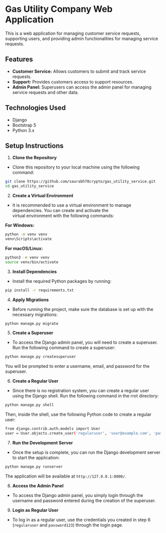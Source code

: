 # Gas Utility Company Web Application

This is a web application for managing customer service requests, supporting users, and providing admin functionalities for managing service requests.

## Features

- **Customer Service:** Allows customers to submit and track service requests.
- **Support:** Provides customers access to support resources.
- **Admin Panel:** Superusers can access the admin panel for managing service requests and other data.

## Technologies Used

- Django
- Bootstrap 5
- Python 3.x

## Setup Instructions

1. **Clone the Repository**
+ Clone this repository to your local machine using the following command:
```bash
git clone https://github.com/saurabh78crypto/gas_utility_service.git
cd gas_utility_service
```

2. **Create a Virtual Environment**
+ It is recommended to use a virtual environment to manage dependencies. You can create and activate the   
  virtual environment with the following commands:

**For Windows:**
```bash
python -m venv venv
venv\Scripts\activate
```

**For macOS/Linux:**
```bash
python3 -m venv venv
source venv/bin/activate
```

3. **Install Dependencies**
+ Install the required Python packages by running:
```bash
pip install -r requirements.txt
```

4. **Apply Migrations**
+ Before running the project, make sure the database is set up with the necessary migrations:
```bash
python manage.py migrate
```

5. **Create a Superuser**
+ To access the Django admin panel, you will need to create a superuser. Run the following command to create a superuser:
```bash
python manage.py createsuperuser
```
You will be prompted to enter a username, email, and password for the superuser.

6. **Create a Regular User**
+ Since there is no registration system, you can create a regular user using the Django shell. Run the following command in the rrot directory:
```bash
python manage.py shell
```
Then, inside the shell, use the following Python code to create a regular user:
```bash
from django.contrib.auth.models import User
user = User.objects.create_user('regularuser', 'user@example.com', 'password123')
```

7. **Run the Development Server**
+ Once the setup is complete, you can run the Django development server to start the application:
```bash
python manage.py runserver
```
The application will be available at `http://127.0.0.1:8000/`.

8. **Access the Admin Panel**
+ To access the Django admin panel, you simply login through the username and password entered during the 
  creation of the superuser.

9. **Login as Regular User**
+ To log in as a regular user, use the credentials you created in step 6 (`regularuser` and `password123`) through the login page.

